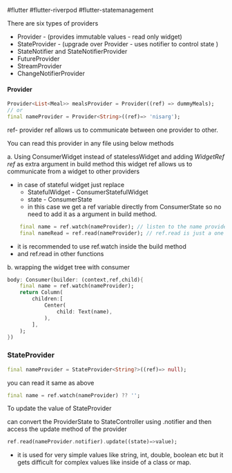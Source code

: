 #flutter 
#flutter-riverpod
#flutter-statemanagement

There are six types of providers
- Provider - (provides immutable values - read only widget)
- StateProvider - (upgrade over Provider - uses notifier to control state )
- StateNotifier and StateNotifierProvider
- FutureProvider
- StreamProvider
- ChangeNotifierProvider 

#### Provider
```dart
Provider<List<Meal>> mealsProvider = Provider((ref) => dummyMeals);
// or
final nameProvider = Provider<String>((ref)=> 'nisarg');
```

ref- provider ref allows us to communicate between one provider to other.

You can read this provider in any file using below methods

a. Using ConsumerWidget instead of statelessWidget
	and adding *WidgetRef ref* as extra argument in build method
	this widget ref allows us to communicate from a widget to other providers

- in case of stateful widget just replace 
	- StatefulWidget - ConsumerStatefulWidget
	- state - ConsumerState
	- in this case we get a ref variable directly from ConsumerState so no need to add it as a argument in build method.

```dart
	final name = ref.watch(nameProvider); // listen to the name provider
	final nameRead = ref.read(nameProvider); // ref.read is just a one time read and do not listen for the changes.
```
- it is recommended to use ref.watch inside the build method
- and ref.read in other functions

b. wrapping the widget tree with consumer

```dart
body: Consumer(builder: (context,ref,child){
	final name = ref.watch(nameProvider);
	return Column(
		children:[
			Center(
				child: Text(name),
			),
		],
	);
})
```

### StateProvider

```dart
final nameProvider = StateProvider<String?>((ref)=> null);
```

you can read it same as above

```dart
final name = ref.watch(nameProvider) ?? '';
```

To update the value of StateProvider 

can convert the ProviderState to StateController using .notifier and then access the update method of the provider

```dart
ref.read(nameProvider.notifier).update((state)=>value);
```

- it is used for very simple values like string, int, double, boolean etc but it gets difficult for complex values like inside of a class or map.

